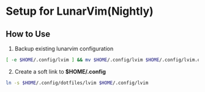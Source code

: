 # Setup for LunarVim(Nightly)

## How to Use

1. Backup existing lunarvim configuration

```bash
[ -e $HOME/.config/lvim ] && mv $HOME/.config/lvim $HOME/.config/lvim.old
```

2. Create a soft link to **$HOME/.config**

```bash
ln -s $HOME/.config/dotfiles/lvim $HOME/.config/lvim
```
